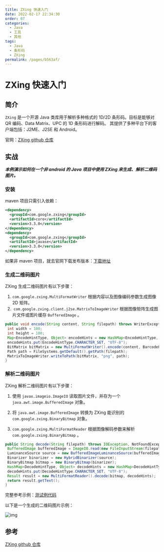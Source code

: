 ```yaml
---
title: ZXing 快速入门
date: 2022-02-17 22:34:30
order: 07
categories:
  - Java
  - 工具
  - 其他
tags:
  - Java
  - 条形码
  - ZXing
permalink: /pages/b563af/
---
```


# ZXing 快速入门

## 简介

`ZXing` 是一个开源 Java 类库用于解析多种格式的 1D/2D 条形码。目标是能够对 QR 编码、Data Matrix、UPC 的 1D 条形码进行解码。 其提供了多种平台下的客户端包括：J2ME、J2SE 和 Android。

官网：[<u>ZXing github 仓库</u>](https://github.com/zxing/zxing)

## 实战

**_本例演示如何在一个非 android 的 Java 项目中使用 ZXing 来生成、解析二维码图片。_**

### 安装

maven 项目只需引入依赖：

```xml
<dependency>
  <groupId>com.google.zxing</groupId>
  <artifactId>core</artifactId>
  <version>3.3.0</version>
</dependency>
<dependency>
  <groupId>com.google.zxing</groupId>
  <artifactId>javase</artifactId>
  <version>3.3.0</version>
</dependency>
```

如果非 maven 项目，就去官网下载发布版本：[<u>下载地址</u>](https://github.com/zxing/zxing/releases)

### 生成二维码图片

ZXing 生成二维码图片有以下步骤：

1. `com.google.zxing.MultiFormatWriter` 根据内容以及图像编码参数生成图像 2D 矩阵。
2. ​ `com.google.zxing.client.j2se.MatrixToImageWriter` 根据图像矩阵生成图片文件或图片缓存 `BufferedImage` 。

```java
public void encode(String content, String filepath) throws WriterException, IOException {
 int width = 100;
 int height = 100;
 Map<EncodeHintType, Object> encodeHints = new HashMap<EncodeHintType, Object>();
 encodeHints.put(EncodeHintType.CHARACTER_SET, "UTF-8");
 BitMatrix bitMatrix = new MultiFormatWriter().encode(content, BarcodeFormat.QR_CODE, width, height, encodeHints);
 Path path = FileSystems.getDefault().getPath(filepath);
 MatrixToImageWriter.writeToPath(bitMatrix, "png", path);
}
```

### 解析二维码图片

ZXing 解析二维码图片有以下步骤：

1. 使用 `javax.imageio.ImageIO` 读取图片文件，并存为一个 `java.awt.image.BufferedImage` 对象。

2. 将 `java.awt.image.BufferedImage` 转换为 ZXing 能识别的 `com.google.zxing.BinaryBitmap` 对象。

3. `com.google.zxing.MultiFormatReader` 根据图像解码参数来解析 `com.google.zxing.BinaryBitmap` 。

```java
public String decode(String filepath) throws IOException, NotFoundException {
 BufferedImage bufferedImage = ImageIO.read(new FileInputStream(filepath));
 LuminanceSource source = new BufferedImageLuminanceSource(bufferedImage);
 Binarizer binarizer = new HybridBinarizer(source);
 BinaryBitmap bitmap = new BinaryBitmap(binarizer);
 HashMap<DecodeHintType, Object> decodeHints = new HashMap<DecodeHintType, Object>();
 decodeHints.put(DecodeHintType.CHARACTER_SET, "UTF-8");
 Result result = new MultiFormatReader().decode(bitmap, decodeHints);
 return result.getText();
}
```

完整参考示例：[<u>测试例代码</u>](https://github.com/dunwu/JavaParty/blob/master/toolbox/image/src/test/java/org/zp/image/QRCodeUtilTest.java)

以下是一个生成的二维码图片示例：

![img](http://upload-images.jianshu.io/upload_images/3101171-26b73730088f0ab8.png)

## 参考

[ZXing github 仓库](https://github.com/zxing/zxing)